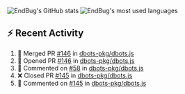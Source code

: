 ![EndBug's GitHub stats](https://github-readme-stats.vercel.app/api?username=endbug&show_icons=true&theme=dark)
![EndBug's most used languages](https://github-readme-stats.vercel.app/api/top-langs/?username=endbug&layout=compact&theme=dark)

## ⚡ Recent Activity

<!--START_SECTION:activity-->
1. 🎉 Merged PR [#146](https://github.com//dbots-pkg/dbots.js/pull/146) in [dbots-pkg/dbots.js](https://github.com//dbots-pkg/dbots.js)
2. 💪 Opened PR [#146](https://github.com//dbots-pkg/dbots.js/pull/146) in [dbots-pkg/dbots.js](https://github.com//dbots-pkg/dbots.js)
3. 💬 Commented on [#58](https://github.com//dbots-pkg/dbots.js/issues/58) in [dbots-pkg/dbots.js](https://github.com//dbots-pkg/dbots.js)
4. ❌ Closed PR [#145](https://github.com//dbots-pkg/dbots.js/pull/145) in [dbots-pkg/dbots.js](https://github.com//dbots-pkg/dbots.js)
5. 💬 Commented on [#145](https://github.com//dbots-pkg/dbots.js/issues/145) in [dbots-pkg/dbots.js](https://github.com//dbots-pkg/dbots.js)
<!--END_SECTION:activity-->
